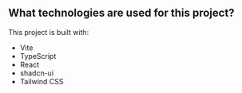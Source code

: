  
 

 
## What technologies are used for this project?

This project is built with:

- Vite
- TypeScript
- React
- shadcn-ui
- Tailwind CSS

 
